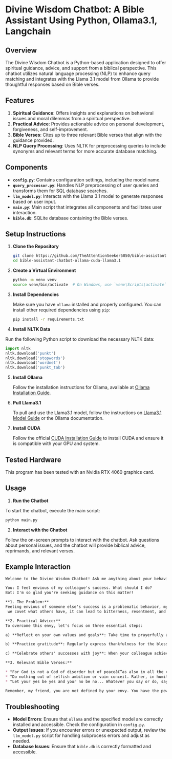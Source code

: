 # Divine Wisdom Chatbot: A Bible Assistant Using Python, Ollama3.1, Langchain


## Overview

The Divine Wisdom Chatbot is a Python-based application designed to offer spiritual guidance, advice, and support from a biblical perspective. This chatbot utilizes natural language processing (NLP) to enhance query matching and integrates with the Llama 3.1 model from Ollama to provide thoughtful responses based on Bible verses.

## Features

1. **Spiritual Guidance**: Offers insights and explanations on behavioral issues and moral dilemmas from a spiritual perspective.
2. **Practical Advice**: Provides actionable advice on personal development, forgiveness, and self-improvement.
3. **Bible Verses**: Cites up to three relevant Bible verses that align with the guidance provided.
4. **NLP Query Processing**: Uses NLTK for preprocessing queries to include synonyms and relevant terms for more accurate database matching.

## Components

- **`config.py`**: Contains configuration settings, including the model name.
- **`query_processor.py`**: Handles NLP preprocessing of user queries and transforms them for SQL database searches.
- **`llm_model.py`**: Interacts with the Llama 3.1 model to generate responses based on user input.
- **`main.py`**: Main script that integrates all components and facilitates user interaction.
- **`bible.db`**: SQLite database containing the Bible verses.

## Setup Instructions

1. **Clone the Repository**

   ```bash
   git clone https://github.com/TheAttentionSeeker5050/bible-assistant-chatbot-ollama-cuda-llama3.1
   cd bible-assistant-chatbot-ollama-cuda-llama3.1
   ```

2. **Create a Virtual Environment**

   ```bash
   python -m venv venv
   source venv/bin/activate  # On Windows, use `venv\Scripts\activate`
   ```

3. **Install Dependencies**

   Make sure you have `ollama` installed and properly configured. You can install other required dependencies using `pip`:

   ```bash
   pip install -r requirements.txt
   ```


4. **Install NLTK Data**

Run the following Python script to download the necessary NLTK data:

```python
import nltk
nltk.download('punkt')
nltk.download('stopwords')
nltk.download('wordnet')
nltk.download('punkt_tab')
```

5. **Install Ollama**

   Follow the installation instructions for Ollama, available at [Ollama Installation Guide](https://ollama.com/docs/installation).

6. **Pull Llama3.1**

   To pull and use the Llama3.1 model, follow the instructions on [Llama3.1 Model Guide](https://huggingface.co/models) or the Ollama documentation.

7. **Install CUDA**

   Follow the official [CUDA Installation Guide](https://docs.nvidia.com/cuda/cuda-installation-guide-linux/) to install CUDA and ensure it is compatible with your GPU and system.

## Tested Hardware

This program has been tested with an Nvidia RTX 4060 graphics card.

## Usage

1. **Run the Chatbot**

To start the chatbot, execute the main script:

```bash
python main.py
```

2. **Interact with the Chatbot**

Follow the on-screen prompts to interact with the chatbot. Ask questions about personal issues, and the chatbot will provide biblical advice, reprimands, and relevant verses.

## Example Interaction

```markdown
Welcome to the Divine Wisdom Chatbot! Ask me anything about your behavior or personal issues.

You: I feel envious of my colleague's success. What should I do?
Bot: I'm so glad you're seeking guidance on this matter!

**1. The Problem:**
Feeling envious of someone else's success is a problematic behavior, my friend. From a biblical perspective, envy is considered a root of all kinds of evil (1 Timothy 6:6-10). When
 we covet what others have, it can lead to bitterness, resentment, and even anger. This negative attitude can poison our relationships, hinder our own growth, and distract us from pursuing God's best for our lives.

**2. Practical Advice:**
To overcome this envy, let's focus on three essential steps:

a) **Reflect on your own values and goals**: Take time to prayerfully assess what truly matters to you. What are your passions? What are your strengths? Focus on developing those qualities, and God will help you find success in His way.

b) **Practice gratitude**: Regularly express thankfulness for the blessings you already have, no matter how small they may seem. A grateful heart is less prone to envy (1 Thessalonians 5:18). Cultivate a mindset that says, "God is good, and I am blessed."

c) **Celebrate others' successes with joy**: When your colleague achieves something remarkable, genuinely rejoice with them! This attitude will help you see that their success doesn't diminish yours. In fact, it can inspire and motivate you to strive for greatness in your own life (Romans 12:15).

**3. Relevant Bible Verses:**

* "For God is not a God of disorder but of peaceâ€”as also in all the congregations of his holy people." (1 Corinthians 14:33) - This verse reminds us that envy can lead to chaos and unrest, while gratitude and joy promote harmony and peace.
* "Do nothing out of selfish ambition or vain conceit. Rather, in humility value others above yourselves..." (Philippians 2:3) - Humility is the antidote to envy. Focus on valuing others and serving with a humble heart.
* "Let your yes be yes and your no be no... Whatever you say or do, say it or do it as those who are under Godâ€™s authority." (James 5:12) - This verse encourages us to maintain integrity in our words and actions. Seek to honor God in all that you do.

Remember, my friend, you are not defined by your envy. You have the power to choose a different path â€“ one of gratitude, humility, and joy. May God's wisdom guide you as you navigate this journey!
```

## Troubleshooting

- **Model Errors**: Ensure that `ollama` and the specified model are correctly installed and accessible. Check the configuration in `config.py`.
- **Output Issues**: If you encounter errors or unexpected output, review the `llm_model.py` script for handling subprocess errors and adjust as needed.
- **Database Issues**: Ensure that `bible.db` is correctly formatted and accessible.